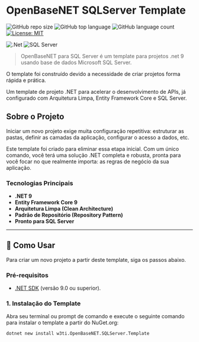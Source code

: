 # OpenBaseNET SQLServer Template

![GitHub repo size](https://img.shields.io/github/repo-size/britors/OpenBaseNETSqlServer)
![GitHub top language](https://img.shields.io/github/languages/top/britors/OpenBaseNETSqlServer)
![GitHub language count](https://img.shields.io/github/languages/count/britors/OpenBaseNETSqlServer)
[![License: MIT](https://img.shields.io/badge/License-MIT-yellow.svg)](https://opensource.org/licenses/MIT)

![.Net](https://img.shields.io/badge/.NET-5C2D91?style=for-the-badge&logo=.net&logoColor=white)
![SQL Server](https://img.shields.io/badge/SQL%20Server-CC2927?style=for-the-badge&logo=microsoft-sql-server&logoColor=white)


> OpenBaseNET para SQL Server é um template para projetos .net 9 usando base de dados Microsoft SQL Server.

O template foi construído devido a necessidade de criar projetos  forma rápida e prática.


Um template de projeto .NET para acelerar o desenvolvimento de APIs, já configurado com Arquitetura Limpa, Entity Framework Core e SQL Server.

## Sobre o Projeto

Iniciar um novo projeto exige muita configuração repetitiva: estruturar as pastas, definir as camadas da aplicação, configurar o acesso a dados, etc.

Este template foi criado para eliminar essa etapa inicial. Com um único comando, você terá uma solução .NET completa e robusta, pronta para você focar no que realmente importa: as regras de negócio da sua aplicação.

### Tecnologias Principais

* **.NET 9**
* **Entity Framework Core 9**
* **Arquitetura Limpa (Clean Architecture)**
* **Padrão de Repositório (Repository Pattern)**
* **Pronto para SQL Server**

---

## 🚀 Como Usar

Para criar um novo projeto a partir deste template, siga os passos abaixo.

### Pré-requisitos

* [.NET SDK](https://dotnet.microsoft.com/download) (versão 9.0 ou superior).

### 1. Instalação do Template

Abra seu terminal ou prompt de comando e execute o seguinte comando para instalar o template a partir do NuGet.org:

```bash
dotnet new install w3ti.OpenBaseNET.SQLServer.Template